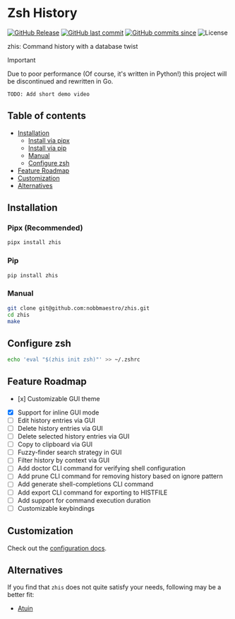 # Zsh History

[![GitHub Release](https://img.shields.io/github/v/release/nobbmaestro/zhis)](github-release)
[![GitHub last commit](https://img.shields.io/github/last-commit/nobbmaestro/zhis/development)](github-last-commit)
[![GitHub commits since](https://img.shields.io/github/commits-since/nobbmaestro/zhis/v0.1.2/development)](githut-commits-since)
![License](https://img.shields.io/github/license/nobbmaestro/zhis)

zhis: Command history with a database twist

> [!IMPORTANT]
> Due to poor performance (Of course, it's written in Python!) this project will be discontinued and rewritten in Go.

`TODO: Add short demo video`

## Table of contents

- [Installation](#installation)
  - [Install via pipx](#pipx)
  - [Install via pip](#pip)
  - [Manual](#manual)
  - [Configure zsh](#configure-zsh)
- [Feature Roadmap](#feature-roadmap)
- [Customization](#customization)
- [Alternatives](#alternatives)

## Installation

### Pipx (Recommended)

```sh
pipx install zhis
```

### Pip

```sh
pip install zhis
```

### Manual

```sh
git clone git@github.com:nobbmaestro/zhis.git
cd zhis
make
```

## Configure zsh

```sh
echo 'eval "$(zhis init zsh)"' >> ~/.zshrc
```

## Feature Roadmap

- [x] Customizable GUI theme
- [x] Support for inline GUI mode
- [ ] Edit history entries via GUI
- [ ] Delete history entries via GUI
- [ ] Delete selected history entries via GUI
- [ ] Copy to clipboard via GUI
- [ ] Fuzzy-finder search strategy in GUI
- [ ] Filter history by context via GUI
- [ ] Add doctor CLI command for verifying shell configuration
- [ ] Add prune CLI command for removing history based on ignore pattern
- [ ] Add generate shell-completions CLI command
- [ ] Add export CLI command for exporting to HISTFILE
- [ ] Add support for command execution duration
- [ ] Customizable keybindings

## Customization

Check out the [configuration docs](docs/config.md).

## Alternatives

If you find that `zhis` does not quite satisfy your needs, following may be a better fit:

- [Atuin](https://github.com/atuinsh/atuin)
